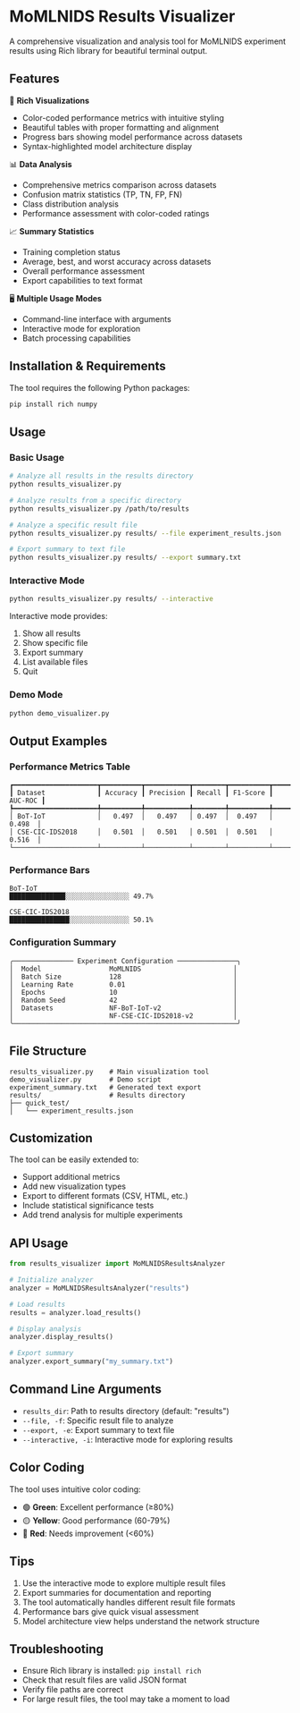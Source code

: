 # MoMLNIDS Results Visualizer

A comprehensive visualization and analysis tool for MoMLNIDS experiment results using Rich library for beautiful terminal output.

## Features

🎨 **Rich Visualizations**
- Color-coded performance metrics with intuitive styling
- Beautiful tables with proper formatting and alignment
- Progress bars showing model performance across datasets
- Syntax-highlighted model architecture display

📊 **Data Analysis**
- Comprehensive metrics comparison across datasets
- Confusion matrix statistics (TP, TN, FP, FN)
- Class distribution analysis
- Performance assessment with color-coded ratings

📈 **Summary Statistics**
- Training completion status
- Average, best, and worst accuracy across datasets
- Overall performance assessment
- Export capabilities to text format

🖥️ **Multiple Usage Modes**
- Command-line interface with arguments
- Interactive mode for exploration
- Batch processing capabilities

## Installation & Requirements

The tool requires the following Python packages:
```bash
pip install rich numpy
```

## Usage

### Basic Usage
```bash
# Analyze all results in the results directory
python results_visualizer.py

# Analyze results from a specific directory
python results_visualizer.py /path/to/results

# Analyze a specific result file
python results_visualizer.py results/ --file experiment_results.json

# Export summary to text file
python results_visualizer.py results/ --export summary.txt
```

### Interactive Mode
```bash
python results_visualizer.py results/ --interactive
```

Interactive mode provides:
1. Show all results
2. Show specific file
3. Export summary
4. List available files
5. Quit

### Demo Mode
```bash
python demo_visualizer.py
```

## Output Examples

### Performance Metrics Table
```
┏━━━━━━━━━━━━━━━━━━━━━┳━━━━━━━━━━┳━━━━━━━━━━━┳━━━━━━━━┳━━━━━━━━━━┳━━━━━━━━━┓
┃ Dataset             ┃ Accuracy ┃ Precision ┃ Recall ┃ F1-Score ┃ AUC-ROC ┃
┡━━━━━━━━━━━━━━━━━━━━━╇━━━━━━━━━━╇━━━━━━━━━━━╇━━━━━━━━╇━━━━━━━━━━╇━━━━━━━━━┩
│ BoT-IoT             │   0.497  │   0.497   │ 0.497  │  0.497   │  0.498  │
│ CSE-CIC-IDS2018     │   0.501  │   0.501   │ 0.501  │  0.501   │  0.516  │
└─────────────────────┴──────────┴───────────┴────────┴──────────┴─────────┘
```

### Performance Bars
```
BoT-IoT
██████████████░░░░░░░░░░░░░░░░ 49.7%

CSE-CIC-IDS2018
███████████████░░░░░░░░░░░░░░░ 50.1%
```

### Configuration Summary
```
╭─────────────── Experiment Configuration ───────────────╮
│  Model                 MoMLNIDS                       │
│  Batch Size            128                            │
│  Learning Rate         0.01                           │
│  Epochs                10                             │
│  Random Seed           42                             │
│  Datasets              NF-BoT-IoT-v2                  │
│                        NF-CSE-CIC-IDS2018-v2          │
╰────────────────────────────────────────────────────────╯
```

## File Structure

```
results_visualizer.py    # Main visualization tool
demo_visualizer.py       # Demo script
experiment_summary.txt   # Generated text export
results/                 # Results directory
├── quick_test/
│   └── experiment_results.json
```

## Customization

The tool can be easily extended to:
- Support additional metrics
- Add new visualization types
- Export to different formats (CSV, HTML, etc.)
- Include statistical significance tests
- Add trend analysis for multiple experiments

## API Usage

```python
from results_visualizer import MoMLNIDSResultsAnalyzer

# Initialize analyzer
analyzer = MoMLNIDSResultsAnalyzer("results")

# Load results
results = analyzer.load_results()

# Display analysis
analyzer.display_results()

# Export summary
analyzer.export_summary("my_summary.txt")
```

## Command Line Arguments

- `results_dir`: Path to results directory (default: "results")
- `--file, -f`: Specific result file to analyze
- `--export, -e`: Export summary to text file
- `--interactive, -i`: Interactive mode for exploring results

## Color Coding

The tool uses intuitive color coding:
- 🟢 **Green**: Excellent performance (≥80%)
- 🟡 **Yellow**: Good performance (60-79%)
- 🔴 **Red**: Needs improvement (<60%)

## Tips

1. Use the interactive mode to explore multiple result files
2. Export summaries for documentation and reporting
3. The tool automatically handles different result file formats
4. Performance bars give quick visual assessment
5. Model architecture view helps understand the network structure

## Troubleshooting

- Ensure Rich library is installed: `pip install rich`
- Check that result files are valid JSON format
- Verify file paths are correct
- For large result files, the tool may take a moment to load